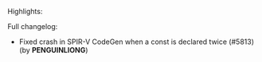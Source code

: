 Highlights:

Full changelog:
   - Fixed crash in SPIR-V CodeGen when a const is declared twice (#5813) (by **PENGUINLIONG**)
